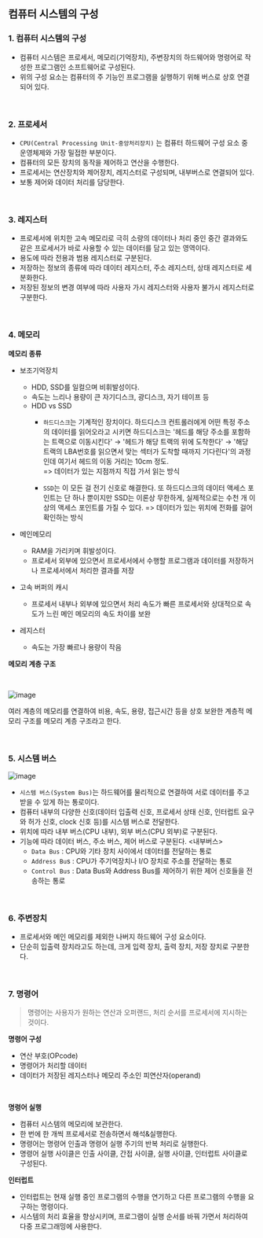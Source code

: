 ## 컴퓨터 시스템의 구성

### 1. 컴퓨터 시스템의 구성
- 컴퓨터 시스템은 프로세서, 메모리(기억장치), 주변장치의 하드웨어와 명령어로 작성한 프로그램인 소프트웨어로 구성된다.
- 위의 구성 요소는 컴퓨터의 주 기능인 프로그램을 실행하기 위해 버스로 상호 연결되어 있다.

<br/>

### 2. 프로세서
- `CPU(Central Processing Unit-중앙처리장치)` 는 컴퓨터 하드웨어 구성 요소 중 운영체제와 가장 밀접한 부분이다.
- 컴퓨터의 모든 장치의 동작을 제어하고 연산을 수행한다.
- 프로세서는 연산장치와 제어장치, 레지스터로 구성되며, 내부버스로 연결되어 있다.
- 보통 제어와 데이터 처리를 담당한다.

<br/>

### 3. 레지스터
- 프로세서에 위치한 고속 메모리로 극히 소량의 데이터나 처리 중인 중간 결과와도 같은 프로세서가 바로 사용할 수 있는 데이터를 담고 있는 영역이다.
- 용도에 따라 전용과 범용 레지스터로 구분된다.
- 저장하는 정보의 종류에 따라 데이터 레지스터, 주소 레지스터, 상태 레지스터로 세분화한다.
- 저장된 정보의 변경 여부에 따라 사용자 가시 레지스터와 사용자 불가시 레지스터로 구분한다.

<br/>

### 4. 메모리
**메모리 종류**
- 보조기억장치
	- HDD, SSD를 일컬으며 비휘발성이다.
	- 속도는 느리나 용량이 큰 자기디스크, 광디스크, 자기 테이프 등
	- HDD vs SSD
		- `하드디스크`는 기계적인 장치이다. 하드디스크 컨트롤러에게 어떤 특정 주소의 데이터를 읽어오라고 시키면 하드디스크는 '헤드를 해당 주소를 포함하는 트랙으로 이동시킨다' → '헤드가 해당 트랙의 위에 도착한다' → '해당 트랙의 LBA번호를 읽으면서 맞는 섹터가 도착할 때까지 기다린다'의 과정인데 여기서 헤드의 이동 거리는 10cm 정도.  
		=> 데이터가 있는 지점까지 직접 가서 읽는 방식
  
		- `SSD`는 이 모든 걸 전기 신호로 해결한다. 또 하드디스크의 데이터 액세스 포인트는 단 하나 뿐이지만 SSD는 이론상 무한하게, 실제적으로는 수천 개 이상의 액세스 포인트를 가질 수 있다.
		=> 데이터가 있는 위치에 전화를 걸어 확인하는 방식
		
- 메인메모리
	- RAM을 가리키며 휘발성이다.
	- 프로세서 외부에 있으면서 프로세서에서 수행할 프로그램과 데이터를 저장하거나 프로세서에서 처리한 결과를 저장
- 고속 버퍼의 캐시
	- 프로세서 내부나 외부에 있으면서 처리 속도가 빠른 프로세서와 상대적으로 속도가 느린 메인 메모리의 속도 차이를 보완
- 레지스터
	- 속도는 가장 빠르나 용량이 작음

**메모리 계층 구조**

<br/>

![image](https://github.com/chae401/chae_study/assets/83829352/2aae5b71-54e5-4d54-9086-db4710c84cf5)

여러 계층의 메모리를 연결하여 비용, 속도, 용량, 접근시간 등을 상호 보완한 계층적 메모리 구조를 메모리 계층 구조라고 한다.

<br/>

### 5. 시스템 버스
![image](https://github.com/chae401/chae_study/assets/83829352/4e4b2a33-7b13-41d7-9020-cb944ed22c3f)
- `시스템 버스(System Bus)`는 하드웨어를 물리적으로 연결하여 서로 데이터를 주고받을 수 있게 하는 통로이다.
- 컴퓨터 내부의 다양한 신호(데이터 입출력 신호, 프로세서 상태 신호, 인터럽트 요구와 허가 신호, clock 신호 등)를 시스템 버스로 전달한다.
- 위치에 따라 내부 버스(CPU 내부), 외부 버스(CPU 외부)로 구분된다.
- 기능에 따라 데이터 버스, 주소 버스, 제어 버스로 구분된다.
	<내부버스>
	- `Data Bus` : CPU와 기타 장치 사이에서 데이터를 전달하는 통로
	- `Address Bu`s : CPU가 주기억장치나 I/O 장치로 주소를 전달하는 통로
	- `Control Bus` : Data Bus와 Address Bus를 제어하기 위한 제어 신호들을 전송하는 통로

<br/>

### 6. 주변장치
- 프로세서와 메인 메모리를 제외한 나버지 하드웨어 구성 요소이다.
- 단순히 입출력 장치라고도 하는데, 크게 입력 장치, 출력 장치, 저장 장치로 구분한다.

<br/>

### 7. 명령어
> 명령어는 사용자가 원하는 연산과 오퍼랜드, 처리 순서를 프로세서에 지시하는 것이다.

**명령어 구성**
- 연산 부호(OPcode)
- 명령어가 처리할 데이터
- 데이터가 저장된 레지스터나 메모리 주소인 피연산자(operand)

<br/>

**명령어 실행**
- 컴퓨터 시스템의 메모리에 보관한다.
- 한 번에 한 개씩 프로세서로 전송하면서 해석&실행한다.
- 명령어는 명령어 인출과 명령어 실행 주기의 반복 처리로 실행한다.
- 명령어 실행 사이클은 인출 사이클, 간접 사이클, 실행 사이클, 인터럽트 사이클로 구성된다.

**인터럽트**
- 인터럽트는 현재 실행 중인 프로그램의 수행을 연기하고 다른 프로그램의 수행을 요구하는 명령이다.
- 시스템의 처리 효율을 향상시키며, 프로그램이 실행 순서를 바꿔 가면서 처리하여 다중 프로그래밍에 사용한다.





